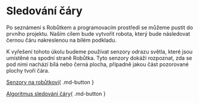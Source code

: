 # Sledování čáry

Po seznámení s Robůtkem a programovacím prostředí se můžeme pustit do prvního projektu. Naším cílem bude vytvořit robota, který bude následovat černou čáru nakreslenou na bílém podkladu.

K vyřešení tohoto úkolu budeme používat senzory odrazu světla, které jsou umístěné na spodní straně Robůtka. Tyto senzory dokáží rozpoznat, zda se pod nimi nachází bílá nebo černá plocha, případně jakou část pozorované plochy tvoří čára.

[Senzory na robůtkovi](sensors.md){ .md-button }

[Algoritmus sledování čáry](linefollow.md){ .md-button }
